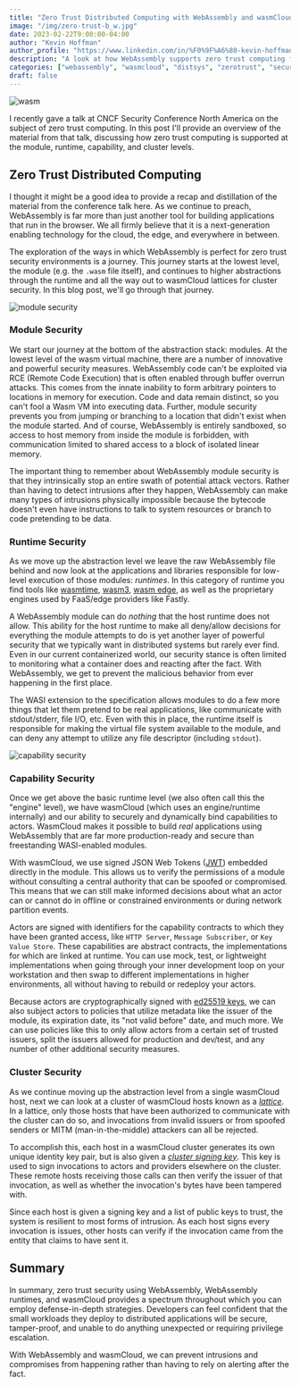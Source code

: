 ```yaml
---
title: "Zero Trust Distributed Computing with WebAssembly and wasmCloud"
image: "/img/zero-trust-b_w.jpg"
date: 2023-02-22T9:00:00-04:00
author: "Kevin Hoffman"
author_profile: "https://www.linkedin.com/in/%F0%9F%A6%80-kevin-hoffman-9252669/"
description: "A look at how WebAssembly supports zero trust computing from the bottom to the top of the stack"
categories: ["webassembly", "wasmcloud", "distsys", "zerotrust", "security"]
draft: false
---
```


![wasm](/img/zero-trust-b_w.jpg)

I recently gave a talk at CNCF Security Conference North America on the subject of zero trust computing. In this post
I'll provide an overview of the material from that talk, discussing how zero trust computing is supported at the module, 
runtime, capability, and cluster levels.

<!--truncate-->

## Zero Trust Distributed Computing

I thought it might be a good idea to provide a recap and distillation of the material from the conference talk here. As we continue to preach, WebAssembly is far more than just another tool for building applications that run in the browser. We all firmly believe that it is a next-generation enabling technology for the cloud, the edge, and everywhere in between.

The exploration of the ways in which WebAssembly is perfect for zero trust security environments is a journey. This journey starts at the lowest level, the module (e.g. the `.wasm` file itself), and continues to higher abstractions through the runtime and all the way out to wasmCloud lattices for cluster security. In this blog post, we'll go through that journey.

![module security](/images/blogs/ztsec/zt1.png)

### Module Security
We start our journey at the bottom of the abstraction stack: modules. At the lowest level of the wasm virtual machine, there are a number of innovative and powerful security measures. WebAssembly code can't be exploited via RCE (Remote Code Execution) that is often enabled through buffer overrun attacks. This comes from the innate inability to form arbitrary pointers to locations in memory for execution. Code and data remain distinct, so you can't fool a Wasm VM into executing data. Further, module security prevents you from jumping or branching to a location that didn't exist when the module started. And of course, WebAssembly is entirely sandboxed, so access to host memory from inside the module is forbidden, with communication limited to shared access to a block of isolated linear memory.

The important thing to remember about WebAssembly module security is that they intrinsically stop an entire swath of potential attack vectors. Rather than having to detect intrusions after they happen, WebAssembly can make many types of intrusions physically impossible because the bytecode doesn't even have instructions to talk to system resources or branch to code pretending to be data.

### Runtime Security
As we move up the abstraction level we leave the raw WebAssembly file behind and now look at the applications and libraries responsible for low-level execution of those modules: _runtimes_. In this category of runtime you find tools like [wasmtime](https://wasmtime.dev/), [wasm3](https://github.com/wasm3/wasm3), [wasm edge](https://wasmedge.org/), as well as the proprietary engines used by FaaS/edge providers like Fastly.

A WebAssembly module can do _nothing_ that the host runtime does not allow. This ability for the host runtime to make all deny/allow decisions for everything the module attempts to do is yet another layer of powerful security that we typically want in distributed systems but rarely ever find. Even in our current containerized world, our security stance is often limited to monitoring what a container does and reacting after the fact. With WebAssembly, we get to prevent the malicious behavior from ever happening in the first place.

The WASI extension to the specification allows modules to do a few more things that let them pretend to be real applications, like communicate with stdout/stderr, file I/O, etc. Even with this in place, the runtime itself is responsible for making the virtual file system available to the module, and can deny any attempt to utilize any file descriptor (including `stdout`).

![capability security](/images/blogs/ztsec/zt2.png)

### Capability Security
Once we get above the basic runtime level (we also often call this the "engine" level), we have wasmCloud (which uses an engine/runtime internally) and our ability to securely and dynamically bind capabilities to actors. WasmCloud makes it possible to build _real_ applications using WebAssembly that are far more production-ready and secure than freestanding WASI-enabled modules. 

With wasmCloud, we use signed JSON Web Tokens ([JWT](https://jwt.io)) embedded directly in the module. This allows us to verify the permissions of a module without consulting a central authority that can be spoofed or compromised. This means that we can still make informed decisions about what an actor can or cannot do in offline or constrained environments or during network partition events.
 
Actors are signed with identifiers for the capability contracts to which they have been granted access, like `HTTP Server`, `Message Subscriber`, or `Key Value Store`. These capabilities are abstract contracts, the implementations for which are linked at runtime. You can use mock, test, or lightweight implementations when going through your inner development loop on your workstation and then swap to different implementations in higher environments, all without having to rebuild or redeploy your actors.

Because actors are cryptographically signed with [ed25519 keys](https://wasmcloud.com/docs/reference/host-runtime/security#managing-keys), we can also subject actors to policies that utilize metadata like the issuer of the module, its expiration date, its "not valid before" date, and much more. We can use policies like this to only allow actors from a certain set of trusted issuers, split the issuers allowed for production and dev/test, and any number of other additional security measures.

### Cluster Security
As we continue moving up the abstraction level from a single wasmCloud host, next we can look at a cluster of wasmCloud hosts known as a _[lattice](https://wasmcloud.com/docs/reference/lattice/)_. In a lattice, only those hosts that have been authorized to communicate with the cluster can do so, and invocations from invalid issuers or from spoofed senders or MITM (man-in-the-middle) attackers can all be rejected.

To accomplish this, each host in a wasmCloud cluster generates its own unique identity key pair, but is also given a _[cluster signing key](https://wasmcloud.com/docs/app-dev/secure/clusterkeys#zero-trust-invocations)_. This key is used to sign invocations to actors and providers elsewhere on the cluster. These remote hosts receiving those calls can then verify the issuer of that invocation, as well as whether the invocation's bytes have been tampered with.

Since each host is given a signing key and a list of public keys to trust, the system is resilient to most forms of intrusion. As each host signs every invocation is issues, other hosts can verify if the invocation came from the entity that claims to have sent it. 

## Summary
In summary, zero trust security using WebAssembly, WebAssembly runtimes, and wasmCloud provides a spectrum throughout which you can employ defense-in-depth strategies. Developers can feel confident that the small workloads they deploy to distributed applications will be secure, tamper-proof, and unable to do anything unexpected or requiring privilege escalation. 

With WebAssembly and wasmCloud, we can prevent intrusions and compromises from happening rather than having to rely on alerting after the fact.
